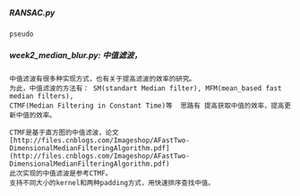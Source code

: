 ##### RANSAC.py
    pseudo
 
##### week2_median_blur.py: 中值滤波，
    中值滤波有很多种实现方式，也有关于提高滤波的效率的研究。
    为此，中值滤波的方法有： SM(standart Median filter), MFM(mean_based fast median filters), 
    CTMF(Median Filtering in Constant Time)等  思路有 提高获取中值的效率，提高更新中值的效率。

    CTMF是基于直方图的中值滤波，论文
    [http://files.cnblogs.com/Imageshop/AFastTwo-DimensionalMedianFilteringAlgorithm.pdf]
    (http://files.cnblogs.com/Imageshop/AFastTwo-DimensionalMedianFilteringAlgorithm.pdf)
    此次实现的中值滤波是参考CTMF。
    支持不同大小的kernel和两种padding方式，用快速排序查找中值。
